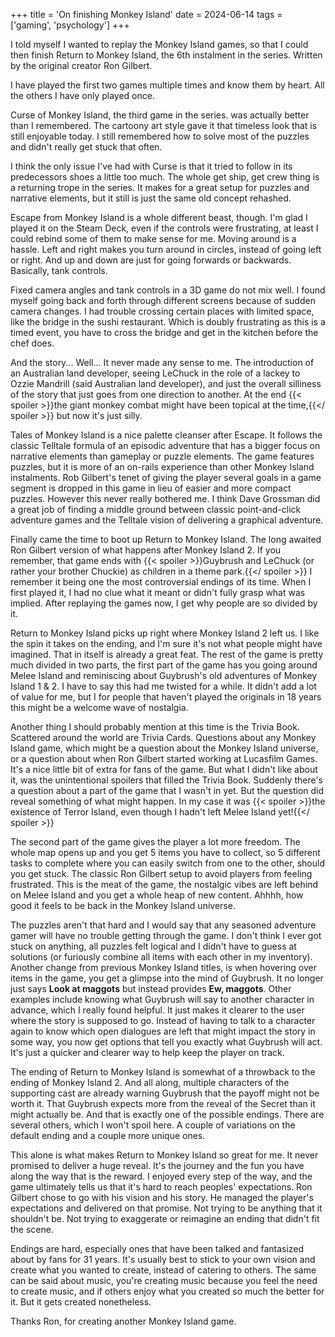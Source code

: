 +++
title = 'On finishing Monkey Island'
date = 2024-06-14
tags = ['gaming', 'psychology']
+++

I told myself I wanted to replay the Monkey Island games, so that I could then finish Return to Monkey Island, the 6th instalment in the series. Written by the original creator Ron Gilbert.

I have played the first two games multiple times and know them by heart. All the others I have only played once. 

Curse of Monkey Island, the third game in the series. was actually better than I remembered. The cartoony art style gave it that timeless look that is still enjoyable today. I still remembered how to solve most of the puzzles and didn't really get stuck that often. 

I think the only issue I've had with Curse is that it tried to follow in its predecessors shoes a little too much. The whole get ship, get crew thing is a returning trope in the series. It makes for a great setup for puzzles and narrative elements, but it still is just the same old concept rehashed.

Escape from Monkey Island is a whole different beast, though. I'm glad I played it on the Steam Deck, even if the controls were frustrating, at least I could rebind some of them to make sense for me. Moving around is a hassle. Left and right makes you turn around in circles, instead of going left or right. And up and down are just for going forwards or backwards. Basically, tank controls. 

Fixed camera angles and tank controls in a 3D game do not mix well. I found myself going back and forth through different screens because of sudden camera changes. I had trouble crossing certain places with limited space, like the bridge in the sushi restaurant. Which is doubly frustrating as this is a timed event, you have to cross the bridge and get in the kitchen before the chef does. 

And the story... Well... It never made any sense to me. The introduction of an Australian land developer, seeing LeChuck in the role of a lackey to Ozzie Mandrill (said Australian land developer), and just the overall silliness of the story that just goes from one direction to another. At the end {{< spoiler >}}the giant monkey combat might have been topical at the time,{{</ spoiler >}} but now it's just silly.

Tales of Monkey Island is a nice palette cleanser after Escape. It follows the classic Telltale formula of an episodic adventure that has a bigger focus on narrative elements than gameplay or puzzle elements. The game features puzzles, but it is more of an on-rails experience than other Monkey Island instalments. Rob Gilbert's tenet of giving the player several goals in a game segment is dropped in this game in lieu of easier and more compact puzzles. However this never really bothered me. I think Dave Grossman did a great job of finding a middle ground between classic point-and-click adventure games and the Telltale vision of delivering a graphical adventure.

Finally came the time to boot up Return to Monkey Island. The long awaited Ron Gilbert version of what happens after Monkey Island 2. If you remember, that game ends with {{< spoiler >}}Guybrush and LeChuck (or rather your brother Chuckie) as children in a theme park.{{</ spoiler >}} I remember it being one the most controversial endings of its time. When I first played it, I had no clue what it meant or didn't fully grasp what was implied. After replaying the games now, I get why people are so divided by it.

Return to Monkey Island picks up right where Monkey Island 2 left us. I like the spin it takes on the ending, and I'm sure it's not what people might have imagined. That in itself is already a great feat. The rest of the game is pretty much divided in two parts, the first part of the game has you going around Melee Island and reminiscing about Guybrush's old adventures of Monkey Island 1 & 2. I have to say this had me twisted for a while. It didn't add a lot of value for me, but I for people that haven't played the originals in 18 years this might be a welcome wave of nostalgia. 

Another thing I should probably mention at this time is the Trivia Book. Scattered around the world are Trivia Cards. Questions about any Monkey Island game, which might be a question about the Monkey Island universe, or a question about when Ron Gilbert started working at Lucasfilm Games. It's a nice little bit of extra for fans of the game. But what I didn't like about it, was the unintentional spoilers that filled the Trivia Book. Suddenly there's a question about a part of the game that I wasn't in yet. But the question did reveal something of what might happen. In my case it was {{< spoiler >}}the existence of Terror Island, even though I hadn't left Melee Island yet!{{</ spoiler >}}

The second part of the game gives the player a lot more freedom. The whole map opens up and you get 5 items you have to collect, so 5 different tasks to complete where you can easily switch from one to the other, should you get stuck. The classic Ron Gilbert setup to avoid players from feeling frustrated. This is the meat of the game, the nostalgic vibes are left behind on Melee Island and you get a whole heap of new content. Ahhhh, how good it feels to be back in the Monkey Island universe. 

The puzzles aren't that hard and I would say that any seasoned adventure gamer will have no trouble getting through the game. I don't think I ever got stuck on anything, all puzzles felt logical and I didn't have to guess at solutions (or furiously combine all items with each other in my inventory). Another change from previous Monkey Island titles, is when hovering over items in the game, you get a glimpse into the mind of Guybrush. It no longer just says **Look at maggots** but instead provides **Ew, maggots**. Other examples include knowing what Guybrush will say to another character in advance, which I really found helpful. It just makes it clearer to the user where the story is supposed to go. Instead of having to talk to a character again to know which open dialogues are left that might impact the story in some way, you now get options that tell you exactly what Guybrush will act. It's just a quicker and clearer way to help keep the player on track.

The ending of Return to Monkey Island is somewhat of a throwback to the ending of Monkey Island 2. And all along, multiple characters of the supporting cast are already warning Guybrush that the payoff might not be worth it. That Guybrush expects more from the reveal of the Secret than it might actually be. And that is exactly one of the possible endings. There are several others, which I won't spoil here. A couple of variations on the default ending and a couple more unique ones. 

This alone is what makes Return to Monkey Island so great for me. It never promised to deliver a huge reveal. It's the journey and the fun you have along the way that is the reward. I enjoyed every step of the way, and the game ultimately tells us that it's hard to reach peoples' expectations. Ron Gilbert chose to go with his vision and his story. He managed the player's expectations and delivered on that promise. Not trying to be anything that it shouldn't be. Not trying to exaggerate or reimagine an ending that didn't fit the scene. 

Endings are hard, especially ones that have been talked and fantasized about by fans for 31 years. It's usually best to stick to your own vision and create what you wanted to create, instead of catering to others. The same can be said about music, you're creating music because you feel the need to create music, and if others enjoy what you created so much the better for it. But it gets created nonetheless. 

Thanks Ron, for creating another Monkey Island game. 